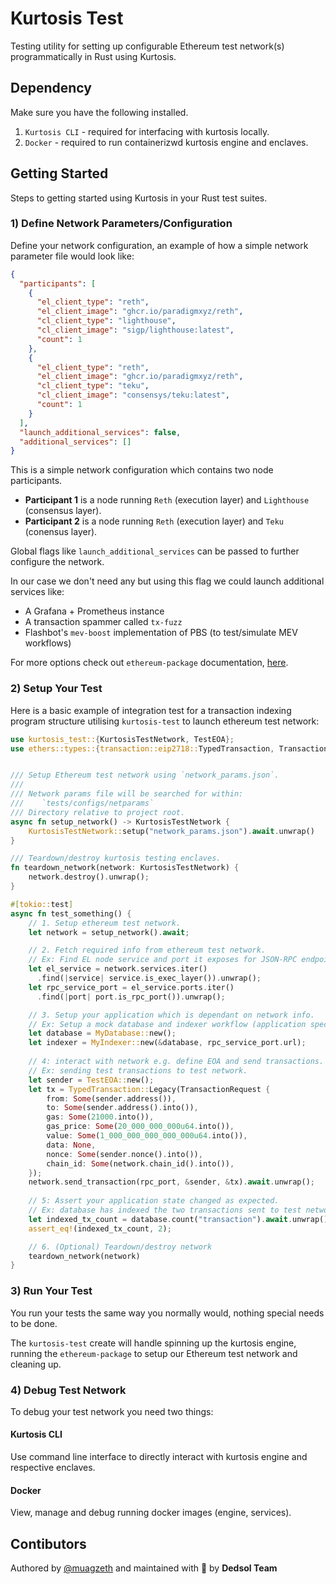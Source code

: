 # Kurtosis Test

Testing utility for setting up configurable Ethereum test network(s) programmatically in Rust using Kurtosis.

## Dependency

Make sure you have the following installed.

1. `Kurtosis CLI` - required for interfacing with kurtosis locally.
2. `Docker` - required to run containerizwd kurtosis engine and enclaves.

## Getting Started

Steps to getting started using Kurtosis in your Rust test suites.

### 1) Define Network Parameters/Configuration

Define your network configuration, an example of how a simple network parameter file would look like:

```json
{
  "participants": [
    {
      "el_client_type": "reth",
      "el_client_image": "ghcr.io/paradigmxyz/reth",
      "cl_client_type": "lighthouse",
      "cl_client_image": "sigp/lighthouse:latest",
      "count": 1
    },
    {
      "el_client_type": "reth",
      "el_client_image": "ghcr.io/paradigmxyz/reth",
      "cl_client_type": "teku",
      "cl_client_image": "consensys/teku:latest",
      "count": 1
    }
  ],
  "launch_additional_services": false,
  "additional_services": []
}
```

This is a simple network configuration which contains two node participants.

- **Participant 1** is a node running `Reth` (execution layer) and `Lighthouse` (consensus layer).
- **Participant 2** is a node running `Reth` (execution layer) and `Teku` (conensus layer).

Global flags like `launch_additional_services` can be passed to further configure the network.

In our case we don't need any but using this flag we could launch additional services like:

- A Grafana + Prometheus instance
- A transaction spammer called `tx-fuzz`
- Flashbot's `mev-boost` implementation of PBS (to test/simulate MEV workflows)

For more options check out `ethereum-package` documentation, [here](https://github.com/kurtosis-tech/ethereum-package/#configuration).

### 2) Setup Your Test

Here is a basic example of integration test for a transaction indexing program structure utilising `kurtosis-test` to launch ethereum test network:

```rust
use kurtosis_test::{KurtosisTestNetwork, TestEOA};
use ethers::types::{transaction::eip2718::TypedTransaction, TransactionRequest};


/// Setup Ethereum test network using `network_params.json`.
///
/// Network params file will be searched for within:
///    `tests/configs/netparams`
/// Directory relative to project root.
async fn setup_network() -> KurtosisTestNetwork {
    KurtosisTestNetwork::setup("network_params.json").await.unwrap()
}

/// Teardown/destroy kurtosis testing enclaves.
fn teardown_network(network: KurtosisTestNetwork) {
    network.destroy().unwrap();
}

#[tokio::test]
async fn test_something() {
    // 1. Setup ethereum test network.
    let network = setup_network().await;

    // 2. Fetch required info from ethereum test network.
    // Ex: Find EL node service and port it exposes for JSON-RPC endpoint.
    let el_service = network.services.iter()
      .find(|service| service.is_exec_layer()).unwrap();
    let rpc_service_port = el_service.ports.iter()
      .find(|port| port.is_rpc_port()).unwrap();

    // 3. Setup your application which is dependant on network info.
    // Ex: Setup a mock database and indexer workflow (application specific).
    let database = MyDatabase::new();
    let indexer = MyIndexer::new(&database, rpc_service_port.url);
    
    // 4: interact with network e.g. define EOA and send transactions.
    // Ex: sending test transactions to test network.
    let sender = TestEOA::new();
    let tx = TypedTransaction::Legacy(TransactionRequest {
        from: Some(sender.address()),
        to: Some(sender.address().into()),
        gas: Some(21000.into()),
        gas_price: Some(20_000_000_000u64.into()),
        value: Some(1_000_000_000_000_000u64.into()),
        data: None,
        nonce: Some(sender.nonce().into()),
        chain_id: Some(network.chain_id().into()),
    });
    network.send_transaction(rpc_port, &sender, &tx).await.unwrap();
    
    // 5: Assert your application state changed as expected.
    // Ex: database has indexed the two transactions sent to test network.
    let indexed_tx_count = database.count("transaction").await.unwrap();
    assert_eq!(indexed_tx_count, 2);

    // 6. (Optional) Teardown/destroy network
    teardown_network(network)
}
```

### 3) Run Your Test

You run your tests the same way you normally would, nothing special needs to be done.

The `kurtosis-test` create will handle spinning up the kurtosis engine, running the `ethereum-package` to setup our Ethereum test network and cleaning up.

### 4) Debug Test Network

To debug your test network you need two things:

#### Kurtosis CLI
  
Use command line interface to directly interact with kurtosis engine and respective enclaves.

#### Docker

View, manage and debug running docker images (engine, services).

## Contibutors

Authored by [@muagzeth](https://github.com/maugzeth) and maintained with 🖤 by **Dedsol Team**
